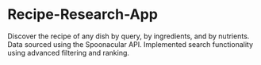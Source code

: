 # Recipe-Research-App
Discover the recipe of any dish by query, by ingredients, and by nutrients. Data sourced using the Spoonacular API. Implemented search functionality using advanced filtering and ranking. 
